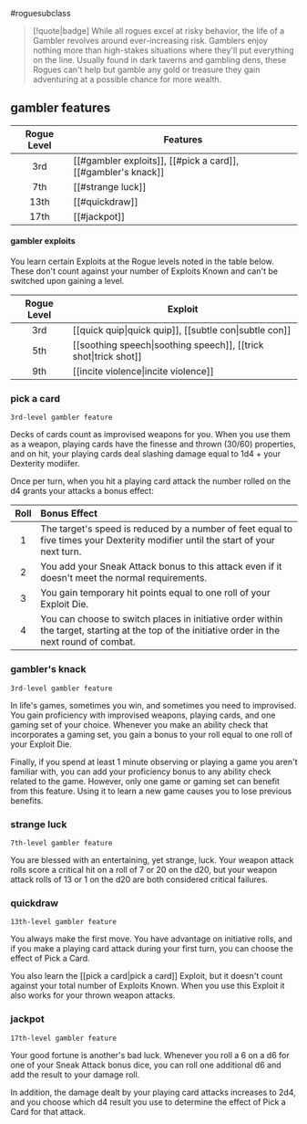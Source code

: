#roguesubclass

> [!quote|badge] 
> While all rogues excel at risky behavior, the life of a Gambler revolves around ever-increasing risk. Gamblers enjoy nothing more than high-stakes situations where they'll put everything on the line. Usually found in dark taverns and gambling dens, these Rogues can't help but gamble any gold or treasure they gain adventuring at a possible chance for more wealth.
## gambler features
| **Rogue Level** | **Features**                                                  |
| :-------------: | ------------------------------------------------------------- |
|       3rd       | [[#gambler exploits]], [[#pick a card]], [[#gambler's knack]] |
|       7th       | [[#strange luck]]                                             |
|      13th       | [[#quickdraw]]                                                |
|      17th       | [[#jackpot]]                                                  |
#### gambler exploits
You learn certain Exploits at the Rogue levels noted in the table below. These don't count against your number of Exploits Known and can't be switched upon gaining a level.

| **Rogue Level** | **Exploit**                                                                                        |
| :-------------: | -------------------------------------------------------------------------------------------------- |
|       3rd       | [[quick quip\|quick quip]], [[subtle con\|subtle con]]           |
|       5th       | [[soothing speech\|soothing speech]], [[trick shot\|trick shot]] |
|       9th       | [[incite violence\|incite violence]]                                              |

### pick a card
`3rd-level gambler feature`

Decks of cards count as improvised weapons for you. When you use them as a weapon, playing cards have the finesse and thrown (30/60) properties, and on hit, your playing cards deal slashing damage equal to 1d4 + your Dexterity modiifer.

Once per turn, when you hit a playing card attack the number rolled on the d4 grants your attacks a  bonus effect:

| **Roll** | **Bonus Effect**                                                                                                                                |
| :------: | :---------------------------------------------------------------------------------------------------------------------------------------------- |
|    1     | The target's speed is reduced by a number of feet equal to five times your Dexterity modifier until the start of your next turn.                |
|    2     | You add your Sneak Attack bonus to this attack even if it doesn't meet the normal requirements.                                                 |
|    3     | You gain temporary hit points equal to one roll of your Exploit Die.                                                                            |
|    4     | You can choose to switch places in initiative order within the target, starting at the top of the initiative order in the next round of combat. |
### gambler's knack
`3rd-level gambler feature`

In life's games, sometimes you win, and sometimes you need to improvised. You gain proficiency with improvised weapons, playing cards, and one gaming set of your choice. Whenever you make an ability check that incorporates a gaming set, you gain a bonus to your roll equal to one roll of your Exploit Die.

Finally, if you spend at least 1 minute observing or playing a game you aren't familiar with, you can add your proficiency bonus to any ability check related to the game. However, only one game or gaming set can benefit from this feature. Using it to learn a new game causes you to lose previous benefits.
### strange luck
`7th-level gambler feature`

You are blessed with an entertaining, yet strange, luck. Your weapon attack rolls score a critical hit on a roll of 7 or 20 on the d20, but your weapon attack rolls of 13 or 1 on the d20 are both considered critical failures.
### quickdraw
`13th-level gambler feature`

You always make the first move. You have advantage on initiative rolls, and if you make a playing card attack during your first turn, you can choose the effect of Pick a Card.

You also learn the [[pick a card|pick a card]] Exploit, but it doesn't count against your total number of Exploits Known. When you use this Exploit it also works for your thrown weapon attacks.
### jackpot
`17th-level gambler feature`

Your good fortune is another's bad luck. Whenever you roll a 6 on a d6 for one of your Sneak Attack bonus dice, you can roll one additional d6 and add the result to your damage roll.

In addition, the damage dealt by your playing card attacks increases to 2d4, and you choose which d4 result you use to determine the effect of Pick a Card for that attack.
